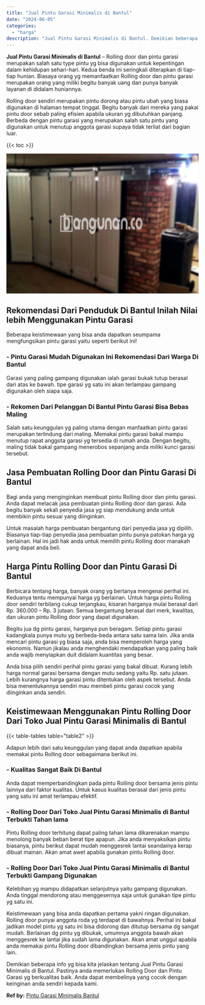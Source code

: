 ```yaml
---
title: "Jual Pintu Garasi Minimalis di Bantul"
date: "2024-06-05"
categories: 
  - "harga"
description: "Jual Pintu Garasi Minimalis di Bantul. Demikian beberapa info yg bisa kita jelaskan tentang Jual Pintu Garasi Minimalis di Bantul. Pastinya anda memerlukan R..."
---
```


**Jual Pintu Garasi Minimalis di Bantul** – Rolling door dan pintu garasi merupakan salah satu type pintu yg bisa digunakan untuk kepentingan dalam kehidupan sehari-hari. Kedua benda ini seringkali diterapkan di tiap-tiap hunian. Biasaya orang yg memanfaatkan Rolling door dan pintu garasi merupakan orang yang miliki begitu banyak uang dan punya banyak layanan di didalam huniannya.

Rolling door sendiri merupakan pintu dorong atau pintu ubah yang biasa digunakan di halaman tempat tinggal. Begitu banyak dari mereka yang pakai pintu door sebab paling efisien apabila ukuran yg dibutuhkan panjang. Berbeda dengan pintu garasi yang merupakan salah satu pintu yang digunakan untuk menutup anggota garasi supaya tidak terliat dari bagian luar.

{{< toc >}}

![Jual Pintu Garasi Minimalis di Bantul](/images/pintu-garasi-35.png)

## Rekomendasi Dari Penduduk Di Bantul Inilah Nilai lebih Menggunakan Pintu Garasi

Beberapa keistimewaan yang bisa anda dapatkan seumpama mengfungsikan pintu garasi yaitu seperti berikut ini!

### \- Pintu Garasi Mudah Digunakan Ini Rekomendasi Dari Warga Di Bantul

Garasi yang paling gampang digunakan ialah garasi bukak tutup berasal dari atas ke bawah. tipe garasi yg satu ini akan terlampau gampang digunakan oleh siapa saja.

### \- Rekomen Dari Pelanggan Di Bantul Pintu Garasi Bisa Bebas Maling

Salah satu keunggulan yg paling utama dengan manfaatkan pintu garasi merupakan terlindung dari maling. Memakai pintu garasi bakal mampu menutup rapat anggota garasi yg tersedia di rumah anda. Dengan begitu, maling tidak bakal gampang menerobos sepanjang anda miliki kunci garasi tersebut.

## Jasa Pembuatan Rolling Door dan Pintu Garasi Di Bantul

Bagi anda yang menginginkan membuat pintu Rolling door dan pintu garasi. Anda dapat melacak jasa pembuatan pintu Rolling door dan garasi. Ada begitu banyak sekali penyedia jasa yg siap mendukung anda untuk membikin pintu sesuai yang diinginkan.

Untuk masalah harga pembuatan bergantung dari penyedia jasa yg dipilih. Biasanya tiap-tiap penyedia jasa pembuatan pintu punya patokan harga yg berlainan. Hal ini jadi hak anda untuk memilih pintu Rolling door manakah yang dapat anda beli.

## Harga Pintu Rolling Door dan Pintu Garasi Di Bantul

Berbicara tentang harga, banyak orang yg bertanya mengenai perihal ini. Keduanya tentu mempunyai harga yg berlainan. Untuk harga pintu Rolling door sendiri terbilang cukup terjangkau, kisaran harganya mulai berasal dari Rp. 360.000 – Rp. 3 jutaan. Semua bergantung berasal dari merk, kwalitas, dan ukuran pintu Rolling door yang dapat digunakan.

Begitu jua dg pintu garasi, harganya pun beragam. Setiap pintu garasi kadangkala punya mutu yg berbeda-beda antara satu sama lain. Jika anda mencari pintu garasi yg biasa saja, anda bisa memperoleh harga yang ekonomis. Namun jikalau anda menghendaki mendapatkan yang paling baik anda wajib menyiapkan duit didalam kuantitas yang besar.

Anda bisa pilih sendiri perihal pintu garasi yang bakal dibuat. Kurang lebih harga normal garasi bersama dengan mutu sedang yaitu Rp. satu jutaan. Lebih kurangnya harga garasi pintu ditentukan oleh aspek tersebut. Anda bisa menentukannya sendiri mau membeli pintu garasi cocok yang diinginkan anda sendiri.

## Keistimewaan Menggunakan Pintu Rolling Door Dari Toko Jual Pintu Garasi Minimalis di Bantul

{{< table-tables table="table2" >}}

Adapun lebih dari satu keunggulan yang dapat anda dapatkan apabila memakai pintu Rolling door sebagaimana berikut ini.

### \- Kualitas Sangat Baik Di Bantul

Anda dapat memperbandingkan pada pintu Rolling door bersama jenis pintu lainnya dari faktor kualitas. Untuk kasus kualitas berasal dari jenis pintu yang satu ini amat terlampau efektif.

### \- Rolling Door Dari Toko Jual Pintu Garasi Minimalis di Bantul Terbukti Tahan lama

Pintu Rolling door terhitung dapat paling tahan lama dikarenakan mampu menolong banyak beban berat tipe apapun. Jika anda menyaksikan pintu biasanya, pintu berikut dapat mudah menggesrek lantai seandainya kerap dibuat mainan. Akan amat awet apabila gunakan pintu Rolling door.

### \- Rolling Door Dari Toko Jual Pintu Garasi Minimalis di Bantul Terbukti Gampang Digunakan

Kelebihan yg mampu didapatkan selanjutnya yaitu gampang digunakan. Anda tinggal mendorong atau menggesernya saja untuk gunakan tipe pintu yg satu ini.

Keistimewaan yang bisa anda dapatkan pertama yakni ringan digunakan. Rolling door punyai anggota roda yg terdapat di bawahnya. Perihal ini bakal jadikan model pintu yg satu ini bisa didorong dan ditutup bersama dg sangat mudah. Berlainan dg pintu yg dibukak, umumnya anggota bawah akan menggesrek ke lantai jika sudah lama digunakan. Akan amat unggul apabila anda memakai pintu Rolling door dibandingkan bersama jenis pintu yang lain.

Demikian beberapa info yg bisa kita jelaskan tentang Jual Pintu Garasi Minimalis di Bantul. Pastinya anda memerlukan Rolling Door dan Pintu Garasi yg berkualitas baik. Anda dapat membelinya yang cocok dengan keinginan anda sendiri kepada kami.

**Ref by:** [Pintu Garasi Minimalis Bantul](https://id.wikipedia.org/wiki/Pintu)
